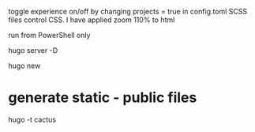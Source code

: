 toggle experience on/off by changing projects = true in config.toml
SCSS files control CSS. I have applied zoom 110% to html

run from PowerShell only

hugo server -D

hugo new <PATH>
# generate static - public files
hugo -t cactus
